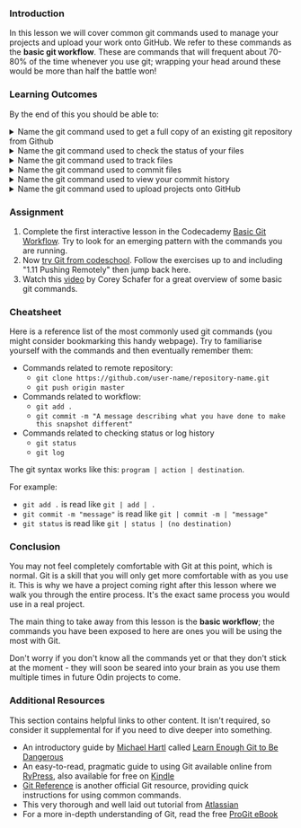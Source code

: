 ### Introduction

In this lesson we will cover common git commands used to manage your projects and upload your work onto GitHub. We refer to these commands as the **basic git workflow**. These are commands that will frequent about 70-80% of the time whenever you use git; wrapping your head around these would be more than half the battle won!


### Learning Outcomes
By the end of this you should be able to:

<details>
<summary>Name the git command used to get a full copy of an existing git repository from Github</summary>
<ul><ul>
  <li>Use <code>git clone &lt;git-repository-url&gt;</code> to clone the repository</li>
</ul></ul>
</details>

<details>
<summary>Name the git command used to check the status of your files</summary>
<ul><ul>
  <li>Use <code>git status</code> to see any changes since your last commit</li>
</ul></ul>
</details>

<details>
<summary>Name the git command used to track files</summary>
<ul><ul>
  <li>Use <code>git add</code> to track files</li>
</ul></ul>
</details>

<details>
<summary>Name the git command used to commit files</summary>
<ul><ul>
  <li>Use <code>git commit</code> to commit tracked files.</li>
</ul></ul>
</details>

<details>
<summary>Name the git command used to view your commit history</summary>
<ul><ul>
  <li>Use <code>git log</code> to view your commit history.</li>
</ul></ul>
</details>

<details>
<summary>Name the git command used to upload projects onto GitHub</summary>
<ul><ul>
  <li>Use <code>git push</code> to send your commit to GitHub.</li>
</ul></ul>
</details>

### Assignment

<div class="lesson-content__panel" markdown="1">

  1. Complete the first interactive lesson in the Codecademy [Basic Git Workflow](https://www.codecademy.com/learn/learn-git). Try to look for an emerging pattern with the commands you are running.
  2. Now [try Git from codeschool](https://try.github.io/levels/1/challenges/1).
Follow the exercises up to and including "1.11 Pushing Remotely" then jump back here.
  3. Watch this [video](https://www.youtube.com/watch?v=HVsySz-h9r4) by Corey Schafer for a great overview of some basic git commands.

</div>

### Cheatsheet
Here is a reference list of the most commonly used git commands (you might consider bookmarking this handy webpage). Try to familiarise yourself with the commands and then eventually remember them:

* Commands related to remote repository:
  * `git clone https://github.com/user-name/repository-name.git`
  * `git push origin master`
* Commands related to workflow:
  * `git add .`
  * `git commit -m "A message describing what you have done to make this snapshot different"`
* Commands related to checking status or log history
  * `git status`
  * `git log`

The git syntax works like this: `program | action | destination`.

For example:

* `git add .` is read like `git | add | .`
* `git commit -m "message"` is read like `git | commit -m | "message"`
* `git status` is read like `git | status | (no destination)`

### Conclusion
You may not feel completely comfortable with Git at this point, which is normal.
Git is a skill that you will only get more comfortable with as you use it. This is why we have a project coming right after this lesson where we walk you through the entire process. It's the exact same process you would use in a real project.

The main thing to take away from this lesson is the **basic workflow**; the commands you have been exposed to here are ones you will be using the most with Git.

Don't worry if you don't know all the commands yet or that they don't stick at the moment - they will soon be seared into your brain as you use them multiple times in future Odin projects to come.

### Additional Resources
This section contains helpful links to other content. It isn't required, so consider it supplemental for if you need to dive deeper into something.

* An introductory guide by [Michael Hartl](http://www.michaelhartl.com/) called [Learn Enough Git to Be Dangerous](https://www.learnenough.com/git-tutorial)
* An easy-to-read, pragmatic guide to using Git available online from [RyPress](http://rypress.com/tutorials/git/index), also available for free on [Kindle](https://www.amazon.com/Rys-Git-Tutorial-Ryan-Hodson-ebook/dp/B00QFIA5OC)
* [Git Reference](https://git-scm.com/docs) is another official Git resource, providing quick instructions for using common commands.
* This very thorough and well laid out tutorial from [Atlassian](https://www.atlassian.com/git/tutorials/)
* For a more in-depth understanding of Git, read the free [ProGit eBook](https://git-scm.com/book/en/v2)
